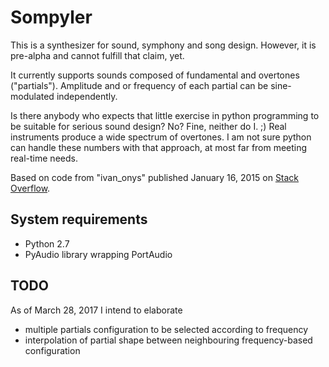 Sompyler
========

This is a synthesizer for sound, symphony and song design. However,
it is pre-alpha and cannot fulfill that claim, yet.

It currently supports sounds composed of fundamental and overtones ("partials").
Amplitude and or frequency of each partial can be sine-modulated independently.

Is there anybody who expects that little exercise in python programming to be suitable for
serious sound design? No? Fine, neither do I. ;) Real instruments produce a wide spectrum of
overtones. I am not sure python can handle these numbers with that approach, at most far from
meeting real-time needs.

Based on code from "ivan_onys" published January 16, 2015 on
[Stack Overflow](http://stackoverflow.com/questions/8299303/generating-sine-wave-sound-in-python).


System requirements
-------------------

  * Python 2.7
  * PyAudio library wrapping PortAudio

TODO
----

As of March 28, 2017 I intend to elaborate

 * multiple partials configuration to be selected according to frequency
 * interpolation of partial shape between neighbouring frequency-based configuration
